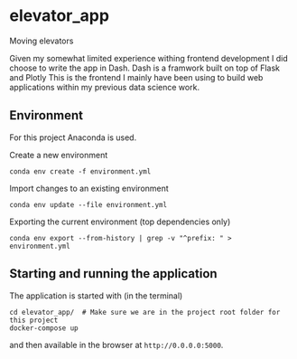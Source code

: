 # elevator_app
Moving elevators

Given my somewhat limited experience withing frontend development I did choose to write the app in Dash.
Dash is a framwork built on top of Flask and Plotly
This is the frontend I mainly have been using to build web applications within my previous data science work.

## Environment

For this project Anaconda is used.

Create a new environment
```
conda env create -f environment.yml
```

Import changes to an existing environment
```
conda env update --file environment.yml
```

Exporting the current environment (top dependencies only)
```
conda env export --from-history | grep -v "^prefix: " > environment.yml
```

## Starting and running the application
The application is started with (in the terminal)
```
cd elevator_app/  # Make sure we are in the project root folder for this project
docker-compose up
```
and then available in the browser at ```http://0.0.0.0:5000```.
